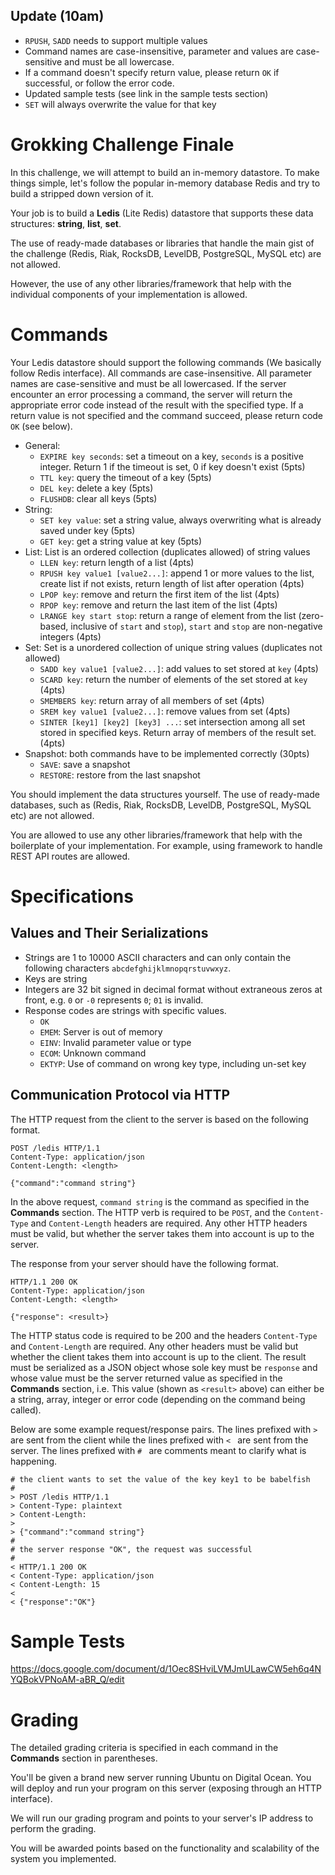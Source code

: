 ## Update (10am)

- `RPUSH`, `SADD` needs to support multiple values
- Command names are case-insensitive, parameter and values are case-sensitive and must be all lowercase.
- If a command doesn't specify return value, please return `OK` if successful, or follow the error code.
- Updated sample tests (see link in the sample tests section)
- `SET` will always overwrite the value for that key

# Grokking Challenge Finale

In this challenge, we will attempt to build an in-memory datastore. To make things
simple, let's follow the popular in-memory database Redis and try to build a
stripped down version of it.

Your job is to build a **Ledis** (Lite Redis) datastore that supports these
data structures: **string**, **list**, **set**.

The use of ready-made databases or libraries that handle the main gist of the challenge (Redis, Riak, RocksDB, LevelDB, PostgreSQL, MySQL etc) are not allowed.

However, the use of any other libraries/framework that help with the individual components of your implementation is allowed.


# Commands
Your Ledis datastore should support the following commands (We basically follow Redis interface).
All commands are case-insensitive. All parameter names are case-sensitive and must be all lowercased. If the server encounter an error processing a command, the server will return the appropriate error code instead of the result with the specified type. If a return value is not specified and the command succeed, please return code `OK` (see below).

- General:
  - `EXPIRE key seconds`: set a timeout on a key, `seconds` is a positive integer. Return 1 if the timeout is set, 0 if key doesn't exist (5pts)
  - `TTL key`: query the timeout of a key (5pts)
  - `DEL key`: delete a key (5pts)
  - `FLUSHDB`: clear all keys (5pts)
- String:
  - `SET key value`: set a string value, always overwriting what is already saved under key (5pts)
  - `GET key`: get a string value at key (5pts)
- List: List is an ordered collection (duplicates allowed) of string values
  - `LLEN key`: return length of a list (4pts)
  - `RPUSH key value1 [value2...]`: append 1 or more values to the list, create list if not exists, return length of list after operation (4pts)
  - `LPOP key`: remove and return the first item of the list (4pts)
  - `RPOP key`: remove and return the last item of the list (4pts)
  - `LRANGE key start stop`: return a range of element from the list (zero-based, inclusive of `start` and `stop`), `start` and `stop` are non-negative integers (4pts)
- Set: Set is a unordered collection of unique string values (duplicates not
  allowed)
  - `SADD key value1 [value2...]`: add values to set stored at `key` (4pts)
  - `SCARD key`: return the number of elements of the set stored at `key` (4pts)
  - `SMEMBERS key`: return array of all members of set (4pts)
  - `SREM key value1 [value2...]`: remove values from set (4pts)
  - `SINTER [key1] [key2] [key3] ...`: set intersection among all set stored in specified keys. Return array of members of the result set. (4pts)
- Snapshot: both commands have to be implemented correctly (30pts)
    - `SAVE`: save a snapshot
    - `RESTORE`: restore from the last snapshot

You should implement the data structures yourself. The use of ready-made databases, such as (Redis, Riak, RocksDB, LevelDB, PostgreSQL, MySQL etc) are not allowed.

You are allowed to use any other libraries/framework that help with the boilerplate of your implementation. For example, using framework to handle REST API routes are allowed.

# Specifications

## Values and Their Serializations
- Strings are 1 to 10000 ASCII characters and can only contain the
  following characters `abcdefghijklmnopqrstuvwxyz`.
- Keys are string
- Integers are 32 bit signed in decimal format without extraneous zeros at
  front, e.g. `0` or `-0` represents `0`; `01` is invalid.
- Response codes are strings with specific values.
    - `OK`
    - `EMEM`: Server is out of memory
    - `EINV`: Invalid parameter value or type
    - `ECOM`: Unknown command
    - `EKTYP`: Use of command on wrong key type, including un-set key

## Communication Protocol via HTTP
The HTTP request from the client to the server is based on the following format.

    POST /ledis HTTP/1.1
    Content-Type: application/json
    Content-Length: <length>

    {"command":"command string"}


In the above request, `command string` is the command as specified in the
**Commands** section.  The HTTP verb is required to be `POST`, and the `Content-Type` and
`Content-Length` headers are required. Any other HTTP headers must be valid,
but whether the server takes them into account is up to the server.

The response from your server should have the following format.

    HTTP/1.1 200 OK
    Content-Type: application/json
    Content-Length: <length>

    {"response": <result>}

The HTTP status code is required to be 200 and the headers `Content-Type` and
`Content-Length` are required. Any other headers must be valid but whether the
client takes them into account is up to the client. The result must be
serialized as a JSON object whose sole key must be `response` and whose value
must be the server returned value as specified in the **Commands** section,
i.e. This value (shown as `<result>` above) can either be a string, array,
integer or error code (depending on the command being called).

Below are some example request/response pairs. The lines prefixed with `> ` are
sent from the client while the lines prefixed with `< ` are sent from the
server. The lines prefixed with `# ` are comments meant to clarify what is
happening.


    # the client wants to set the value of the key key1 to be babelfish
    #
    > POST /ledis HTTP/1.1
    > Content-Type: plaintext
    > Content-Length:
    >
    > {"command":"command string"}
    #
    # the server response "OK", the request was successful
    #
    < HTTP/1.1 200 OK
    < Content-Type: application/json
    < Content-Length: 15
    <
    < {"response":"OK"}

# Sample Tests

https://docs.google.com/document/d/1Oec8SHviLVMJmULawCW5eh6q4NYQBokVPNoAM-aBR_Q/edit


# Grading
The detailed grading criteria is specified in each command in the **Commands** section in parentheses.

You'll be given a brand new server running Ubuntu on Digital Ocean. You will deploy and run your program on this server (exposing through an HTTP interface).

We will run our grading program and points to your server's IP address to perform the grading.

You will be awarded points based on the functionality and scalability of the system you implemented.
